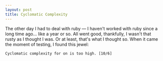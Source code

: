 ```yaml
---
layout: post
title: Cyclomatic Complexity
---
```

The other day I had to deal with ruby — I haven't worked with ruby since a long time ago...
like a year or so. All went good, thankfully, I wasn't that rusty as I thought I was. Or at least, 
that's what I thought so. When it came the moment of testing, I found this jewel:
```
Cyclomatic complexity for on is too high. [10/6]
```